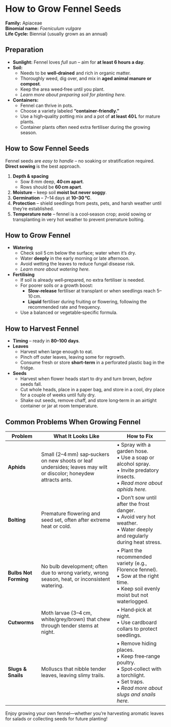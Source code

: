 # How to Grow Fennel Seeds

**Family:** Apiaceae  
**Binomial name:** _Foeniculum vulgare_  
**Life Cycle:** Biennial (usually grown as an annual)

## Preparation

- **Sunlight:** Fennel loves *full sun* – aim for **at least 6 hours a day**.  
- **Soil:**  
  - Needs to be **well‑drained** and rich in organic matter.  
  - Thoroughly weed, dig over, and mix in **aged animal manure or compost**.  
  - Keep the area weed‑free until you plant.  
  - *Learn more about preparing soil for planting here.*  
- **Containers:**  
  - Fennel can thrive in pots.  
  - Choose a variety labeled **“container‑friendly.”**  
  - Use a high‑quality potting mix and a pot of **at least 40 L** for mature plants.  
  - Container plants often need extra fertiliser during the growing season.

## How to Sow Fennel Seeds

Fennel seeds are *easy to handle* – no soaking or stratification required.  
**Direct sowing** is the best approach.

1. **Depth & spacing**  
   - Sow 8 mm deep, **40 cm apart**.  
   - Rows should be **60 cm apart**.  
2. **Moisture** – keep soil **moist but never soggy**.  
3. **Germination** – 7–14 days at **10–30 °C**.  
4. **Protection** – shield seedlings from pests, pets, and harsh weather until they’re established.  
5. **Temperature note** – fennel is a cool‑season crop; avoid sowing or transplanting in very hot weather to prevent premature bolting.

## How to Grow Fennel

- **Watering**  
  - Check soil 5 cm below the surface; water when it’s dry.  
  - Water **deeply** in the early morning or late afternoon.  
  - Avoid wetting the leaves to reduce fungal disease risk.  
  - *Learn more about watering here.*  
- **Fertilising**  
  - If soil is already well‑prepared, no extra fertiliser is needed.  
  - For poorer soils or a growth boost:  
    - **Slow‑release** fertiliser at transplant or when seedlings reach 5–10 cm.  
    - **Liquid** fertiliser during fruiting or flowering, following the recommended rate and frequency.  
  - Use a balanced or vegetable‑specific formula.

## How to Harvest Fennel

- **Timing** – ready in **80–100 days**.  
- **Leaves**  
  - Harvest when large enough to eat.  
  - Pinch off outer leaves, leaving some for regrowth.  
  - Consume fresh or store **short‑term** in a perforated plastic bag in the fridge.  
- **Seeds**  
  - Harvest when flower heads start to dry and turn brown, *before* seeds fall.  
  - Cut whole heads, place in a paper bag, and store in a cool, dry place for a couple of weeks until fully dry.  
  - Shake out seeds, remove chaff, and store long‑term in an airtight container or jar at room temperature.

## Common Problems When Growing Fennel

| Problem | What It Looks Like | How to Fix |
|---------|--------------------|------------|
| **Aphids** | Small (2–4 mm) sap‑suckers on new shoots or leaf undersides; leaves may wilt or discolor; honeydew attracts ants. | • Spray with a garden hose. <br>• Use a soap or alcohol spray. <br>• Invite predatory insects. <br>• *Read more about aphids here.* |
| **Bolting** | Premature flowering and seed set, often after extreme heat or cold. | • Don’t sow until after the frost danger. <br>• Avoid very hot weather. <br>• Water deeply and regularly during heat stress. |
| **Bulbs Not Forming** | No bulb development; often due to wrong variety, wrong season, heat, or inconsistent watering. | • Plant the recommended variety (e.g., Florence fennel). <br>• Sow at the right time. <br>• Keep soil evenly moist but not waterlogged. |
| **Cutworms** | Moth larvae (3–4 cm, white/grey/brown) that chew through tender stems at night. | • Hand‑pick at night. <br>• Use cardboard collars to protect seedlings. |
| **Slugs & Snails** | Molluscs that nibble tender leaves, leaving slimy trails. | • Remove hiding places. <br>• Keep free‑range poultry. <br>• Spot‑collect with a torchlight. <br>• Set traps. <br>• *Read more about slugs and snails here.* |

Enjoy growing your own fennel—whether you’re harvesting aromatic leaves for salads or collecting seeds for future planting!